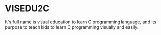 # VISEDU2C

It's full name is visual education to learn C programming language, and its purpose to teach kids to learn C programming visually and easily.
